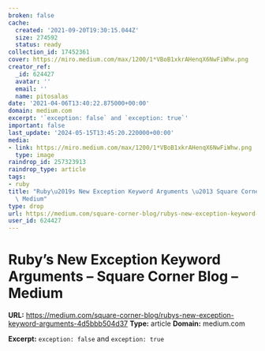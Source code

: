 ```yaml
---
broken: false
cache:
  created: '2021-09-20T19:30:15.044Z'
  size: 274592
  status: ready
collection_id: 17452361
cover: https://miro.medium.com/max/1200/1*VBoB1xkrAHenqX6NwFiWhw.png
creator_ref:
  _id: 624427
  avatar: ''
  email: ''
  name: pitosalas
date: '2021-04-06T13:40:22.875000+00:00'
domain: medium.com
excerpt: '`exception: false` and `exception: true`'
important: false
last_update: '2024-05-15T13:45:20.220000+00:00'
media:
- link: https://miro.medium.com/max/1200/1*VBoB1xkrAHenqX6NwFiWhw.png
  type: image
raindrop_id: 257323913
raindrop_type: article
tags:
- ruby
title: "Ruby\u2019s New Exception Keyword Arguments \u2013 Square Corner Blog \u2013\
  \ Medium"
type: drop
url: https://medium.com/square-corner-blog/rubys-new-exception-keyword-arguments-4d5bbb504d37
user_id: 624427
---
```


# Ruby’s New Exception Keyword Arguments – Square Corner Blog – Medium

**URL:** https://medium.com/square-corner-blog/rubys-new-exception-keyword-arguments-4d5bbb504d37
**Type:** article
**Domain:** medium.com

**Excerpt:** `exception: false` and `exception: true`
